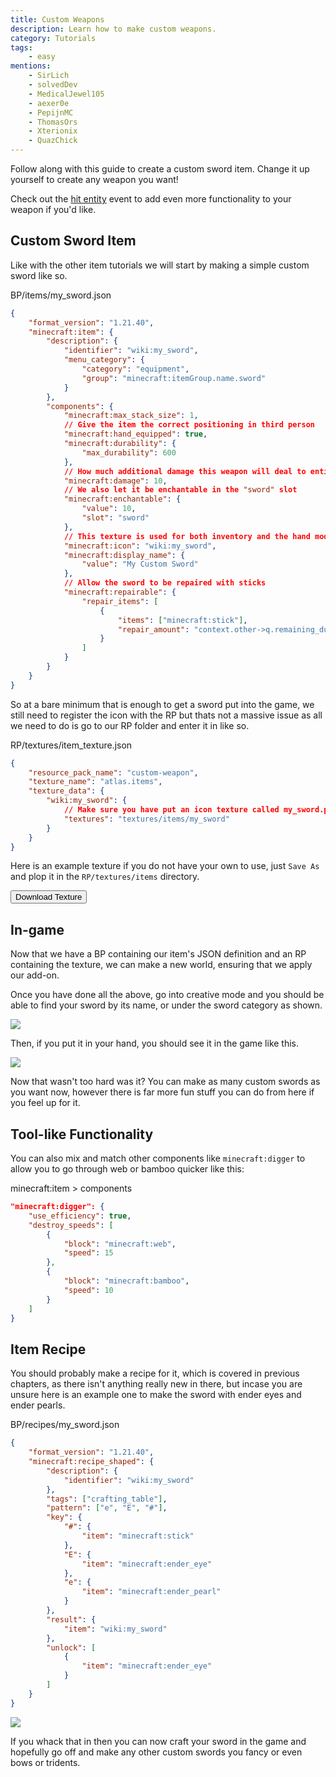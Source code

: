 ```yaml
---
title: Custom Weapons
description: Learn how to make custom weapons.
category: Tutorials
tags:
    - easy
mentions:
    - SirLich
    - solvedDev
    - MedicalJewel105
    - aexer0e
    - PepijnMC
    - ThomasOrs
    - Xterionix
    - QuazChick
---
```


Follow along with this guide to create a custom sword item. Change it up yourself to create any weapon you want!

Check out the [hit entity](/items/item-events#hit-entity) event to add even more functionality to your weapon if you'd like.

## Custom Sword Item

Like with the other item tutorials we will start by making a simple custom sword like so.

<CodeHeader>BP/items/my_sword.json</CodeHeader>

```json
{
    "format_version": "1.21.40",
    "minecraft:item": {
        "description": {
            "identifier": "wiki:my_sword",
            "menu_category": {
                "category": "equipment",
                "group": "minecraft:itemGroup.name.sword"
            }
        },
        "components": {
            "minecraft:max_stack_size": 1,
            // Give the item the correct positioning in third person
            "minecraft:hand_equipped": true,
            "minecraft:durability": {
                "max_durability": 600
            },
            // How much additional damage this weapon will deal to entities
            "minecraft:damage": 10,
            // We also let it be enchantable in the "sword" slot
            "minecraft:enchantable": {
                "value": 10,
                "slot": "sword"
            },
            // This texture is used for both inventory and the hand model
            "minecraft:icon": "wiki:my_sword",
            "minecraft:display_name": {
                "value": "My Custom Sword"
            },
            // Allow the sword to be repaired with sticks
            "minecraft:repairable": {
                "repair_items": [
                    {
                        "items": ["minecraft:stick"],
                        "repair_amount": "context.other->q.remaining_durability + 0.05 * context.other->q.max_durability"
                    }
                ]
            }
        }
    }
}
```

So at a bare minimum that is enough to get a sword put into the game, we still need to register the icon with the RP but thats not a massive issue as all we need to do is go to our RP folder and enter it in like so.

<CodeHeader>RP/textures/item_texture.json</CodeHeader>

```json
{
    "resource_pack_name": "custom-weapon",
    "texture_name": "atlas.items",
    "texture_data": {
        "wiki:my_sword": {
            // Make sure you have put an icon texture called my_sword.png here
            "textures": "textures/items/my_sword"
        }
    }
}
```

Here is an example texture if you do not have your own to use, just `Save As` and plop it in the `RP/textures/items` directory.

<WikiImage
    src="/assets/images/tutorials/custom-weapons/my_sword.png"
    alt="Sword texture"
    pixelated="true"
    width="128"
    class="my-4 mr-4"
/>

<Button link="https://raw.githubusercontent.com/Bedrock-OSS/bedrock-wiki/wiki/docs/public/assets/images/tutorials/custom-weapons/my_sword.png">
    Download Texture
</Button>

## In-game

Now that we have a BP containing our item's JSON definition and an RP containing the texture, we can make a new world, ensuring that we apply our add-on.

Once you have done all the above, go into creative mode and you should be able to find your sword by its name, or under the sword category as shown.

![](/assets/images/tutorials/custom-weapons/custom_sword.jpg)

Then, if you put it in your hand, you should see it in the game like this.

![](/assets/images/tutorials/custom-weapons/held_sword.jpg)

Now that wasn't too hard was it? You can make as many custom swords as you want now, however there is far more fun stuff you can do from here if you feel up for it.

## Tool-like Functionality

You can also mix and match other components like `minecraft:digger` to allow you to go through web or bamboo quicker like this:

<CodeHeader>minecraft:item > components</CodeHeader>

```json
"minecraft:digger": {
    "use_efficiency": true,
    "destroy_speeds": [
        {
            "block": "minecraft:web",
            "speed": 15
        },
        {
            "block": "minecraft:bamboo",
            "speed": 10
        }
    ]
}
```

## Item Recipe

You should probably make a recipe for it, which is covered in previous chapters, as there isn't anything really new in there, but incase you are unsure here is an example one to make the sword with ender eyes and ender pearls.

<CodeHeader>BP/recipes/my_sword.json</CodeHeader>

```json
{
    "format_version": "1.21.40",
    "minecraft:recipe_shaped": {
        "description": {
            "identifier": "wiki:my_sword"
        },
        "tags": ["crafting_table"],
        "pattern": ["e", "E", "#"],
        "key": {
            "#": {
                "item": "minecraft:stick"
            },
            "E": {
                "item": "minecraft:ender_eye"
            },
            "e": {
                "item": "minecraft:ender_pearl"
            }
        },
        "result": {
            "item": "wiki:my_sword"
        },
        "unlock": [
            {
                "item": "minecraft:ender_eye"
            }
        ]
    }
}
```

![](/assets/images/tutorials/custom-weapons/sword_recipe.jpg)

If you whack that in then you can now craft your sword in the game and hopefully go off and make any other custom swords you fancy or even bows or tridents.
